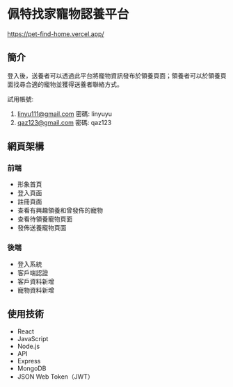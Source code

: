 # 佩特找家寵物認養平台

https://pet-find-home.vercel.app/

## 簡介
登入後，送養者可以透過此平台將寵物資訊發布於領養頁面；領養者可以於領養頁面找尋合適的寵物並獲得送養者聯絡方式。  

試用帳號:  
1. linyu111@gmail.com 密碼: linyuyu  
2. qaz123@gmail.com 密碼: qaz123

## 網頁架構
### 前端
- 形象首頁
- 登入頁面
- 註冊頁面
- 查看有興趣領養和曾發佈的寵物
- 查看待領養寵物頁面
- 發佈送養寵物頁面
### 後端
- 登入系統
- 客戶端認證
- 客戶資料新增
- 寵物資料新增
## 使用技術
- React
- JavaScript
- Node.js
- API
- Express
- MongoDB
- JSON Web Token（JWT）
